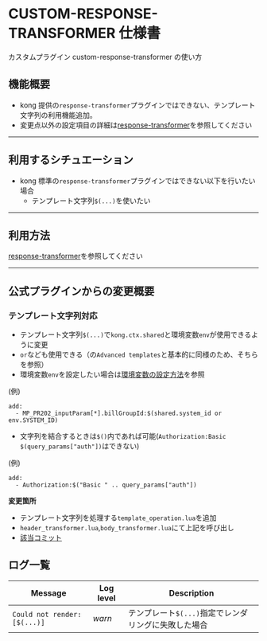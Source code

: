 # CUSTOM-RESPONSE-TRANSFORMER 仕様書

カスタムプラグイン custom-response-transformer の使い方

## 機能概要

- kong 提供の`response-transformer`プラグインではできない、テンプレート文字列の利用機能追加。
- 変更点以外の設定項目の詳細は[response-transformer](https://docs.konghq.com/hub/kong-inc/response-transformer/)を参照してください

---

## 利用するシチュエーション

- kong 標準の`response-transformer`プラグインではできない以下を行いたい場合
  - テンプレート文字列`$(...)`を使いたい

---

## 利用方法

[response-transformer](https://docs.konghq.com/hub/kong-inc/response-transformer/)を参照してください

---

## 公式プラグインからの変更概要

### テンプレート文字列対応

- テンプレート文字列`$(...)`で`kong.ctx.shared`と環境変数`env`が使用できるように変更
- `or`なども使用できる（[](https://docs.konghq.com/hub/kong-inc/request-transformer/)の`Advanced templates`と基本的に同様のため、そちらを参照）
- 環境変数`env`を設定したい場合は[環境変数の設定方法](../usage/how-to-set-env-variable.md)を参照

(例)

```
add:
  - MP_PR202_inputParam[*].billGroupId:$(shared.system_id or env.SYSTEM_ID)
```

- 文字列を結合するときは`$()`内であれば可能(`Authorization:Basic $(query_params["auth"])`はできない)

(例)

```
add:
  - Authorization:$("Basic " .. query_params["auth"])
```

**変更箇所**

- テンプレート文字列を処理する`template_operation.lua`を追加
- `header_transformer.lua`,`body_transformer.lua`にて上記を呼び出し
- [該当コミット](http://code-dev.ark.sbb-sys.info/SBMOLS/sbm-ols-kong/-/commits/develop/plugins/response-transformer)

## ログ一覧

| Message                      | Log level | Description                                          |
| ---------------------------- | --------- | ---------------------------------------------------- |
| `Could not render: [$(...)]` | _warn_    | テンプレート`$(...)`指定でレンダリングに失敗した場合 |
